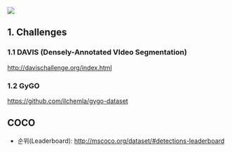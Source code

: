![](https://cdn-images-1.medium.com/max/800/1*glryPZvHJzGa8SDXZ4YuXA.png)

## 1. Challenges 

### 1.1 DAVIS (Densely-Annotated VIdeo Segmentation)

http://davischallenge.org/index.html

### 1.2 GyGO

https://github.com/ilchemla/gygo-dataset

## COCO

- 순위(Leaderboard): http://mscoco.org/dataset/#detections-leaderboard